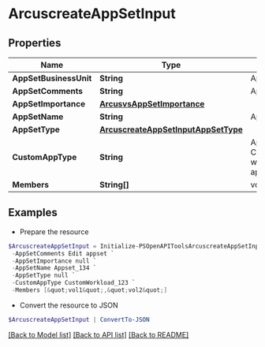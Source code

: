 # ArcuscreateAppSetInput
## Properties

Name | Type | Description | Notes
------------ | ------------- | ------------- | -------------
**AppSetBusinessUnit** | **String** | App set business unit | [optional] 
**AppSetComments** | **String** | App set comments | [optional] 
**AppSetImportance** | [**ArcusvsAppSetImportance**](ArcusvsAppSetImportance.md) |  | [optional] 
**AppSetName** | **String** | App set name | 
**AppSetType** | [**ArcuscreateAppSetInputAppSetType**](ArcuscreateAppSetInputAppSetType.md) |  | 
**CustomAppType** | **String** | App set name for Custom workloads when appSetType&#x3D;CUSTOM | [optional] 
**Members** | **String[]** | volumes list | [optional] 

## Examples

- Prepare the resource
```powershell
$ArcuscreateAppSetInput = Initialize-PSOpenAPIToolsArcuscreateAppSetInput  -AppSetBusinessUnit HPE `
 -AppSetComments Edit appset `
 -AppSetImportance null `
 -AppSetName Appset_134 `
 -AppSetType null `
 -CustomAppType CustomWorkload_123 `
 -Members [&quot;vol1&quot;,&quot;vol2&quot;]
```

- Convert the resource to JSON
```powershell
$ArcuscreateAppSetInput | ConvertTo-JSON
```

[[Back to Model list]](../README.md#documentation-for-models) [[Back to API list]](../README.md#documentation-for-api-endpoints) [[Back to README]](../README.md)

